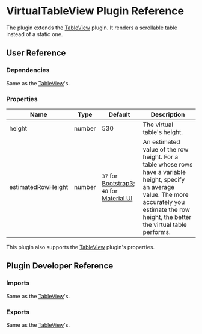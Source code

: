 # VirtualTableView Plugin Reference

The plugin extends the [TableView](table-view.md) plugin. It renders a scrollable table instead of a static one.

## User Reference

### Dependencies

Same as the [TableView](table-view.md#dependencies)'s.

### Properties

Name | Type | Default | Description
-----|------|---------|------------
height | number | 530 | The virtual table's height.
estimatedRowHeight | number | `37` for [Bootstrap3](https://www.npmjs.com/package/@devexpress/dx-react-grid-bootstrap3); `48` for [Material UI](https://www.npmjs.com/package/@devexpress/dx-react-grid-material-ui) | An estimated value of the row height. For a table whose rows have a variable height, specify an average value. The more accurately you estimate the row height, the better the virtual table performs.

This plugin also supports the [TableView](table-view.md#properties) plugin's properties.

## Plugin Developer Reference

### Imports

Same as the [TableView](table-view.md#imports)'s.

### Exports

Same as the [TableView](table-view.md#exports)'s.
